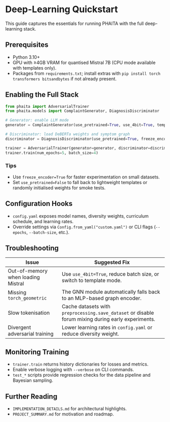 # Deep-Learning Quickstart

This guide captures the essentials for running PHAITA with the full deep-learning stack.

## Prerequisites
- Python 3.10+
- GPU with ≥4GB VRAM for quantised Mistral 7B (CPU mode available with templates only).
- Packages from `requirements.txt`; install extras with `pip install torch transformers bitsandbytes` if not already present.

## Enabling the Full Stack
```python
from phaita import AdversarialTrainer
from phaita.models import ComplaintGenerator, DiagnosisDiscriminator

# Generator: enable LLM mode
generator = ComplaintGenerator(use_pretrained=True, use_4bit=True, temperature=0.7, top_p=0.9)

# Discriminator: load DeBERTa weights and symptom graph
discriminator = DiagnosisDiscriminator(use_pretrained=True, freeze_encoder=False)

trainer = AdversarialTrainer(generator=generator, discriminator=discriminator)
trainer.train(num_epochs=5, batch_size=4)
```

### Tips
- Use `freeze_encoder=True` for faster experimentation on small datasets.
- Set `use_pretrained=False` to fall back to lightweight templates or randomly initialised weights for smoke tests.

## Configuration Hooks
- `config.yaml` exposes model names, diversity weights, curriculum schedule, and learning rates.
- Override settings via `Config.from_yaml("custom.yaml")` or CLI flags (`--epochs`, `--batch-size`, etc.).

## Troubleshooting
| Issue | Suggested Fix |
|-------|---------------|
| Out-of-memory when loading Mistral | Use `use_4bit=True`, reduce batch size, or switch to template mode. |
| Missing `torch_geometric` | The GNN module automatically falls back to an MLP-based graph encoder. |
| Slow tokenisation | Cache datasets with `preprocessing.save_dataset` or disable forum mixing during early experiments. |
| Divergent adversarial training | Lower learning rates in `config.yaml` or reduce diversity weight. |

## Monitoring Training
- `trainer.train` returns history dictionaries for losses and metrics.
- Enable verbose logging with `--verbose` on CLI commands.
- `test_*` scripts provide regression checks for the data pipeline and Bayesian sampling.

## Further Reading
- `IMPLEMENTATION_DETAILS.md` for architectural highlights.
- `PROJECT_SUMMARY.md` for motivation and roadmap.
